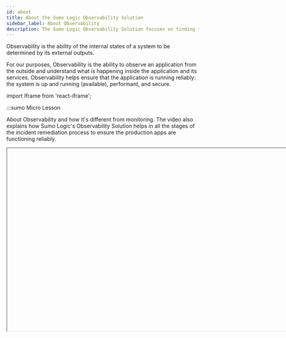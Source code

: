 ```yaml
---
id: about
title: About the Sumo Logic Observability Solution
sidebar_label: About Observability
description: The Sumo Logic Observability Solution focuses on finding the unconsidered issues and the unknown risks to your system.
---
```


Observability is the ability of the internal states of a system to be determined by its external outputs.

For our purposes, Observability is the ability to observe an application from the outside and understand what is happening inside the application and its services. Observability helps ensure that the application is running reliably: the system is up and running (available), performant, and secure.  

import Iframe from 'react-iframe';

:::sumo Micro Lesson

About Observability and how it's different from monitoring. The video also explains how Sumo Logic's Observability Solution helps in all the stages of the incident remediation process to ensure the production apps are functioning reliably.

<Iframe url="https://www.youtube.com/embed/FJG1zesNJs0?rel=0"
        width="854px"
        height="480px"
        id="myId"
        className="video-container"
        display="initial"
        position="relative"
        allow="accelerometer; autoplay=1; clipboard-write; encrypted-media; gyroscope; picture-in-picture"
        allowfullscreen
        />

:::

## Why Observability?

Modern applications are increasingly complex, as they leverage distributed technologies, cloud infrastructure, and container and orchestration tools. In addition, the connections between microservices, orchestrators, and underlying cloud resources is also growing in complexity. This complexity leads to situations where unforeseen events, unknown unknowns in terms of risk, are more prevalent and come with mysterious behaviors and failure modes.  This can cause major issues in your overall incident remediation workflow, which can be broken down into three steps. 

* **Monitor** critical indicators of reliability such as errors or latency. Sometimes these unknown unknown types errors don't directly impact the metrics that you are tracking, which makes monitoring the issues more difficult.  

* **Diagnose** or isolate services or resources that might be the immediate cause of reliability issues. These unknown unknowns could impact systems in obscure ways. For example, the culprit service’s metrics might look alright, but a downstream service that consumes this service might have abnormal metrics, which could  lead an SRE down the wrong path. There is no tribal knowledge that can help guide the SRE in the right direction. 

* **Troubleshoot** and uncover root cause(s) to guide recovery and ensure on-going application reliability. As in the case of the diagnosis step, the unknown unknowns might make it difficult to find the root cause.

![image9.png](/img/observability/about-ob-architecture.png)

Monitoring, diagnosing, and troubleshooting such issues is harder because there are no existing runbooks that can help resolve issues quickly. This problem is compounded by the fact that modern applications also emit astonishing amounts of machine data across the stack. 

All this complexity, along with data deluge and unknown behaviors, can make it impossible to recover systems quickly if you don’t have a way to make sense of all of the information. This is why organizations need an Observability Solution. 

## Understanding the Observability Solution

The Observability Solution offers a unified platform for logs, metrics, traces, and metadata at the following layers:

* Application
* Microservices
* Cloud
* Orchestrator
* Container 

The solution understands how the different datasets and services are connected, and stitches those relationships into an entity workflow that makes it more intuitive for users to get a holistic view of their service. The workflow also enables easier and faster monitoring, diagnosing, and troubleshooting.

The solution also offers features and capabilities that support each step of the troubleshooting process.

* **Monitor** your systems effectively with new and improved alerting and dashboarding capabilities. The Observability Solution includes rich pre-built content that you can leverage to quickly start monitoring specific services. 
* **Diagnose** issues quickly using features like the Entity Explorer, trace analytics, and the  Metrics Explorer.  
* **Troubleshoot** issues and find root causes through Behavior insights, Root Cause Explorer, and log search.
